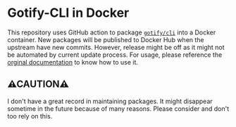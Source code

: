 # Gotify-CLI in Docker

This repository uses GitHub action to package [`gotify/cli`](https://github.com/gotify/cli) into a Docker container. New packages will be published to Docker Hub when the upstream have new commits. However, release might be off as it might not be automated by current update process. For usage, please reference the [orginal documentation](https://github.com/gotify/cli/blob/master/README.md) to know how to use it.

## ⚠CAUTION⚠
I don't have a great record in maintaining packages. It might disappear sometime in the future because of many reasons. Please consider and don't too rely on this.

